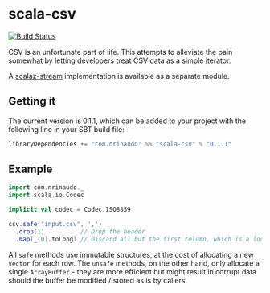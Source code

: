 # scala-csv

[![Build Status](https://travis-ci.org/nrinaudo/scala-csv.svg?branch=master)](https://travis-ci.org/nrinaudo/scala-csv)

CSV is an unfortunate part of life. This attempts to alleviate the pain somewhat by letting developers treat CSV data
as a simple iterator.

A [scalaz-stream](./scalaz-stream) implementation is available as a separate module.


## Getting it

The current version is 0.1.1, which can be added to your project with the following line in your SBT build file:

```scala
libraryDependencies += "com.nrinaudo" %% "scala-csv" % "0.1.1"
```


## Example

```scala
import com.nrinaudo._
import scala.io.Codec

implicit val codec = Codec.ISO8859

csv.safe("input.csv", ',')
  .drop(1)          // Drop the header
  .map(_(0).toLong) // Discard all but the first column, which is a long
```

All `safe` methods use immutable structures, at the cost of allocating a new `Vector` for each row. The `unsafe`
methods, on the other hand, only allocate a single `ArrayBuffer` - they are more efficient but might result in corrupt
data should the buffer be modified / stored as is by callers.
